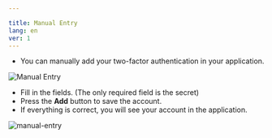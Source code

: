 ```yaml
---

title: Manual Entry
lang: en
ver: 1
---
```


- You can manually add your two-factor authentication in your application.

![Manual Entry](/img/docs/add-manual.png)

- Fill in the fields. (The only required field is the secret)
- Press the **Add** button to save the account.
- If everything is correct, you will see your account in the application.

![manual-entry](/img/docs/add-manual-success.png)
